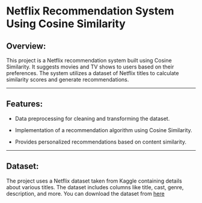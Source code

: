 # Netflix Recommendation System Using Cosine Similarity

## Overview:

This project is a Netflix recommendation system built using Cosine Similarity. It suggests movies and TV shows to users based on their preferences. The system utilizes a dataset of Netflix titles to calculate similarity scores and generate recommendations.

---

## Features:

* Data preprocessing for cleaning and transforming the dataset.

* Implementation of a recommendation algorithm using Cosine Similarity.

* Provides personalized recommendations based on content similarity.
  
---

## Dataset:

The project uses a Netflix dataset taken from Kaggle containing details about various titles. The dataset includes columns like title, cast, genre, description, and more. You can download the dataset from [here](https://www.kaggle.com/datasets/shivamb/netflix-shows)
